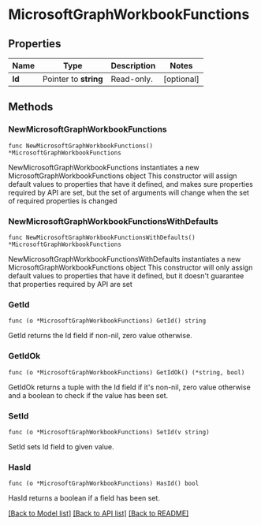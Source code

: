 # MicrosoftGraphWorkbookFunctions

## Properties

Name | Type | Description | Notes
------------ | ------------- | ------------- | -------------
**Id** | Pointer to **string** | Read-only. | [optional] 

## Methods

### NewMicrosoftGraphWorkbookFunctions

`func NewMicrosoftGraphWorkbookFunctions() *MicrosoftGraphWorkbookFunctions`

NewMicrosoftGraphWorkbookFunctions instantiates a new MicrosoftGraphWorkbookFunctions object
This constructor will assign default values to properties that have it defined,
and makes sure properties required by API are set, but the set of arguments
will change when the set of required properties is changed

### NewMicrosoftGraphWorkbookFunctionsWithDefaults

`func NewMicrosoftGraphWorkbookFunctionsWithDefaults() *MicrosoftGraphWorkbookFunctions`

NewMicrosoftGraphWorkbookFunctionsWithDefaults instantiates a new MicrosoftGraphWorkbookFunctions object
This constructor will only assign default values to properties that have it defined,
but it doesn't guarantee that properties required by API are set

### GetId

`func (o *MicrosoftGraphWorkbookFunctions) GetId() string`

GetId returns the Id field if non-nil, zero value otherwise.

### GetIdOk

`func (o *MicrosoftGraphWorkbookFunctions) GetIdOk() (*string, bool)`

GetIdOk returns a tuple with the Id field if it's non-nil, zero value otherwise
and a boolean to check if the value has been set.

### SetId

`func (o *MicrosoftGraphWorkbookFunctions) SetId(v string)`

SetId sets Id field to given value.

### HasId

`func (o *MicrosoftGraphWorkbookFunctions) HasId() bool`

HasId returns a boolean if a field has been set.


[[Back to Model list]](../README.md#documentation-for-models) [[Back to API list]](../README.md#documentation-for-api-endpoints) [[Back to README]](../README.md)


